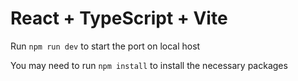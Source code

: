# React + TypeScript + Vite

Run ```npm run dev``` to start the port on local host

You may need to run ```npm install``` to install the necessary packages
